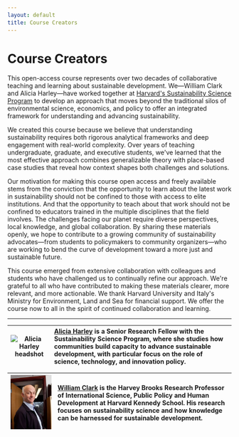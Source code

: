 ```yaml
---
layout: default
title: Course Creators
---
```


# Course Creators

This open-access course represents over two decades of collaborative teaching and learning about sustainable development. We—William Clark and Alicia Harley—have worked together at [Harvard's Sustainability Science Program](https://www.hks.harvard.edu/centers/mrcbg/programs/sustainability-science-program) to develop an approach that moves beyond the traditional silos of environmental science, economics, and policy to offer an integrated framework for understanding and advancing sustainability.

We created this course because we believe that understanding sustainability requires both rigorous analytical frameworks and deep engagement with real-world complexity. Over years of teaching undergraduate, graduate, and executive students, we've learned that the most effective approach combines generalizable theory with place-based case studies that reveal how context shapes both challenges and solutions.

Our motivation for making this course open access and freely available stems from the conviction that the opportunity to learn about the latest work in sustainability should not be confined to those with access to elite institutions. And that the opportunity to teach about that work should not be confined to educators trained in the multiple disciplines that the field involves. The challenges facing our planet require diverse perspectives, local knowledge, and global collaboration. By sharing these materials openly, we hope to contribute to a growing community of sustainability advocates—from students to policymakers to community organizers—who are working to bend the curve of development toward a more just and sustainable future.

This course emerged from extensive collaboration with colleagues and students who have challenged us to continually refine our approach. We're grateful to all who have contributed to making these materials clearer, more relevant, and more actionable. We thank Harvard University and Italy's Ministry for Environment, Land and Sea for financial support. We offer the course now to all in the spirit of continued collaboration and learning.

---

| ![Alicia Harley headshot](/images/alicia-harley.jpg) | [**Alicia Harley**](https://harley.scholars.harvard.edu/) is a Senior Research Fellow with the Sustainability Science Program, where she studies how communities build capacity to advance sustainable development, with particular focus on the role of science, technology, and innovation policy. |
|:--:|:--|

| ![Bill Clark headshot](/images/bill-clark.jpg) | [**William Clark**](https://www.hks.harvard.edu/faculty/william-clark) is the Harvey Brooks Research Professor of International Science, Public Policy and Human Development at Harvard Kennedy School. His research focuses on sustainability science and how knowledge can be harnessed for sustainable development. |
|:--:|:--|